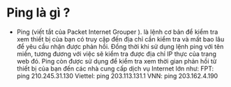# Ping là gì ?

- Ping (viết tắt của Packet Internet Grouper ). là lệnh cơ bản để kiểm tra xem thiết bị của bạn có truy cập đến địa chỉ cần kiểm tra và mất bao lâu để yêu cầu nhận được phản hồi. Đồng thời khi sử dụng lệnh ping với tên miền, tương đương với việc sẽ kiểm tra được địa chỉ IP thực của trang web đó.  Ping còn được sử dụng để kiểm tra xem thời gian phản hồi từ thiết bị của bạn đến các nhà cung cấp dịch vụ Internet lớn như:
FPT: ping 210.245.31.130
Viettel: ping 203.113.131.1
VNN: ping 203.162.4.190
